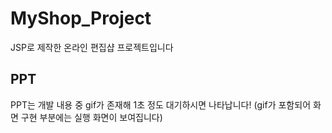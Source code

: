 # MyShop_Project
JSP로 제작한 온라인 편집샵 프로젝트입니다

## PPT
PPT는 개발 내용 중 gif가 존재해 1초 정도 대기하시면 나타납니다!
(gif가 포함되어 화면 구현 부분에는 실행 화면이 보여집니다)

